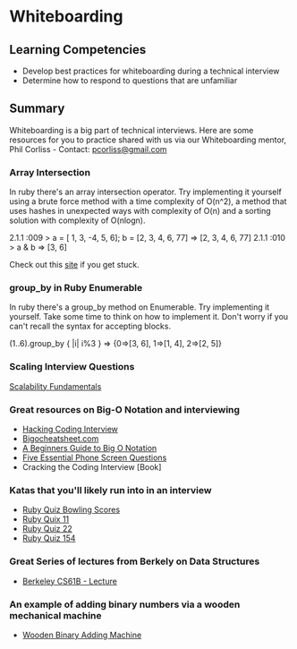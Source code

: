 # Whiteboarding

## Learning Competencies
- Develop best practices for whiteboarding during a technical interview
- Determine how to respond to questions that are unfamiliar

## Summary

Whiteboarding is a big part of technical interviews. Here are some resources for you to practice shared with us via our Whiteboarding mentor, Phil Corliss - Contact: pcorliss@gmail.com


### Array Intersection
In ruby there's an array intersection operator. Try implementing it yourself using a brute force method with a time complexity of O(n^2), a method that uses hashes in unexpected ways with complexity of O(n) and a sorting solution with complexity of O(nlogn).

2.1.1 :009 > a = [ 1, 3, -4, 5, 6]; b = [2, 3, 4, 6, 77]
 => [2, 3, 4, 6, 77]
2.1.1 :010 > a & b
 => [3, 6]

Check out this [site](http://www.sysexpand.com/?path=exercises/array-intersection) if you get stuck.

### group_by in Ruby Enumerable
In ruby there's a group_by method on Enumerable. Try implementing it yourself. Take some time to think on how to implement it. Don't worry if you can't recall the syntax for accepting blocks.

(1..6).group_by { |i| i%3 }
 => {0=>[3, 6], 1=>[1, 4], 2=>[2, 5]}

### Scaling Interview Questions
[Scalability Fundamentals](http://www.hiredintech.com/app#scalability-fundamentals)

### Great resources on Big-O Notation and interviewing
* [Hacking Coding Interview](http://www.restlessprogrammer.com/2013/09/hacking-coding-interview.html)
* [Bigocheatsheet.com](http://bigocheatsheet.com)
* [A Beginners Guide to Big O Notation](http://rob-bell.net/2009/06/a-beginners-guide-to-big-o-notation/)
* [Five Essential Phone Screen Questions](https://sites.google.com/site/steveyegge2/five-essential-phone-screen-questions)
* Cracking the Coding Interview [Book]

### Katas that you'll likely run into in an interview

* [Ruby Quiz Bowling Scores](http://rubyquiz.strd6.com/quizzes/181-bowling-scores)
* [Ruby Quix 11](http://rubyquiz.com/quiz11.html)
* [Ruby Quiz 22](http://rubyquiz.com/quiz22.html)
* [Ruby Quiz 154](http://rubyquiz.com/quiz154.html)

### Great Series of lectures from Berkely on Data Structures

* [Berkeley CS61B - Lecture](https://www.youtube.com/watch?v=QMV45tHCYNI&list=PL4BBB74C7D2A1049C)

### An example of adding binary numbers via a wooden mechanical machine

* [Wooden Binary Adding Machine](https://www.youtube.com/watch?v=4yBGbozevqs)
